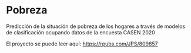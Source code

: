 # Pobreza

Predicción de la situación de pobreza de los hogares a través de modelos de clasificación ocupando datos de la encuesta CASEN 2020

El proyecto se puede leer aquí: https://rpubs.com/JPS/809857
